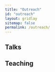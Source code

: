 ```yaml
---
title: "Outreach"
id: "outreach"
layout: gridlay
sitemap: false
permalink: /outreach/
---
```


## Talks


## Teaching

